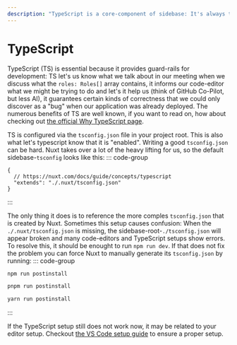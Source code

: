 ```yaml
---
description: "TypeScript is a core-component of sidebase: It's always there and ensures that production-ready apps can be developed smoothly by avoiding unexpected runtime typing problems, auto-completing during development and more. Learn how to use TypeScript with sidebase here."
---
```

# TypeScript

TypeScript (TS) is essential because it provides guard-rails for development: TS let's us know what we talk about in our meeting when we discuss what the `roles: Roles[]` array contains, it informs our code-editor what we might be trying to do and let's it help us (think of GitHub Co-Pilot, but less AI), it guarantees certain kinds of correctness that we could only discover as a "bug" when our application was already deployed. The numerous benefits of TS are well known, if you want to read on, how about checking out [the official Why TypeScript page](https://www.typescriptlang.org/why-create-typescript).

TS is configured via the `tsconfig.json` file in your project root. This is also what let's typescript know that it is "enabled". Writing a good `tsconfig.json` can be hard. Nuxt takes over a lot of the heavy lifting for us, so the default sidebase-`tsconfig` looks like this:
::: code-group
``` [tsconfig.ts]
{
  // https://nuxt.com/docs/guide/concepts/typescript
  "extends": "./.nuxt/tsconfig.json"
}
```
:::

The only thing it does is to reference the more comples `tsconfig.json` that is created by Nuxt. Sometimes this setup causes confusion: When the `./.nuxt/tsconfig.json` is missing, the sidebase-root-`./tsconfig.json` will appear broken and many code-editors and TypeScript setups show errors. To resolve this, it should be enought to run `npm run dev`. If that does not fix the problem you can force Nuxt to manually generate its `tsconfig.json` by running:
::: code-group
```bash [npm]
npm run postinstall
```
```bash [pnpm]
pnpm run postinstall
```
```bash [yarn]
yarn run postinstall
```
:::

If the TypeScript setup still does not work now, it may be related to your editor setup. Checkout [the VS Code setup guide](/sidebase/resources/coding-setup) to ensure a proper setup.
